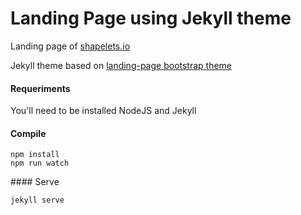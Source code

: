 # Landing Page using Jekyll theme

Landing page of [shapelets.io](https://shapelets.github.io)

Jekyll theme based on [landing-page bootstrap theme ](http://startbootstrap.com/templates/landing-page/)

#### Requeriments

You'll need to be installed NodeJS and Jekyll 

#### Compile
```
npm install
npm run watch
```

#### Serve

`jekyll serve`
